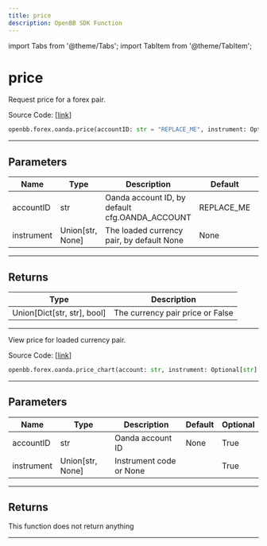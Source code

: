 ```yaml
---
title: price
description: OpenBB SDK Function
---
```


import Tabs from '@theme/Tabs';
import TabItem from '@theme/TabItem';

# price

<Tabs>
<TabItem value="model" label="Model" default>

Request price for a forex pair.

Source Code: [[link](https://github.com/OpenBB-finance/OpenBBTerminal/tree/main/openbb_terminal/forex/oanda/oanda_model.py#L36)]

```python
openbb.forex.oanda.price(accountID: str = "REPLACE_ME", instrument: Optional[str] = None)
```

---

## Parameters

| Name | Type | Description | Default | Optional |
| ---- | ---- | ----------- | ------- | -------- |
| accountID | str | Oanda account ID, by default cfg.OANDA_ACCOUNT | REPLACE_ME | True |
| instrument | Union[str, None] | The loaded currency pair, by default None | None | True |


---

## Returns

| Type | Description |
| ---- | ----------- |
| Union[Dict[str, str], bool] | The currency pair price or False |
---

</TabItem>
<TabItem value="view" label="Chart">

View price for loaded currency pair.

Source Code: [[link](https://github.com/OpenBB-finance/OpenBBTerminal/tree/main/openbb_terminal/forex/oanda/oanda_view.py#L40)]

```python
openbb.forex.oanda.price_chart(account: str, instrument: Optional[str] = "")
```

---

## Parameters

| Name | Type | Description | Default | Optional |
| ---- | ---- | ----------- | ------- | -------- |
| accountID | str | Oanda account ID | None | True |
| instrument | Union[str, None] | Instrument code or None |  | True |


---

## Returns

This function does not return anything

---

</TabItem>
</Tabs>
